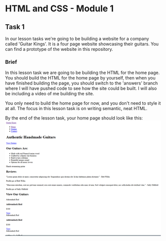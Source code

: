 # HTML and CSS - Module 1

## Task 1

In our lesson tasks we're going to be building a website for a company called 'Guitar Kings'. It is a four page website showcasing their guitars. You can find a prototype of the website in this repository.

### Brief

In this lesson task we are going to be building the HTML for the home page. You should build the HTML for the home page by yourself, then when you have finished building the page, you should switch to the 'answers' branch where I will have pushed code to see how the site could be built. I will also be including a video of me building the site.

You only need to build the home page for now, and you don't need to style it at all. The focus in this lesson task is on writing semantic, neat HTML.

By the end of the lesson task, your home page should look like this: 
![img](/img/cover.png)
